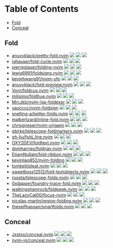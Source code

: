 # Table of Contents

<!-- toc -->

- [Fold](#fold)
- [Conceal](#conceal)

<!-- tocstop -->

## Fold

- [anuvyklack/pretty-fold.nvim](https://github.com/anuvyklack/pretty-fold.nvim) ![](https://img.shields.io/github/stars/anuvyklack/pretty-fold.nvim) ![](https://img.shields.io/github/last-commit/anuvyklack/pretty-fold.nvim) ![](https://img.shields.io/github/commit-activity/y/anuvyklack/pretty-fold.nvim)
- [jghauser/fold-cycle.nvim](https://github.com/jghauser/fold-cycle.nvim) ![](https://img.shields.io/github/stars/jghauser/fold-cycle.nvim) ![](https://img.shields.io/github/last-commit/jghauser/fold-cycle.nvim) ![](https://img.shields.io/github/commit-activity/y/jghauser/fold-cycle.nvim)
- [pierreglaser/folding-nvim](https://github.com/pierreglaser/folding-nvim) ![](https://img.shields.io/github/stars/pierreglaser/folding-nvim) ![](https://img.shields.io/github/last-commit/pierreglaser/folding-nvim) ![](https://img.shields.io/github/commit-activity/y/pierreglaser/folding-nvim)
- [lewis6991/foldsigns.nvim](https://github.com/lewis6991/foldsigns.nvim) ![](https://img.shields.io/github/stars/lewis6991/foldsigns.nvim) ![](https://img.shields.io/github/last-commit/lewis6991/foldsigns.nvim) ![](https://img.shields.io/github/commit-activity/y/lewis6991/foldsigns.nvim)
- [kevinhwang91/nvim-ufo](https://github.com/kevinhwang91/nvim-ufo) ![](https://img.shields.io/github/stars/kevinhwang91/nvim-ufo) ![](https://img.shields.io/github/last-commit/kevinhwang91/nvim-ufo) ![](https://img.shields.io/github/commit-activity/y/kevinhwang91/nvim-ufo)
- [anuvyklack/fold-preview.nvim](https://github.com/anuvyklack/fold-preview.nvim) ![](https://img.shields.io/github/stars/anuvyklack/fold-preview.nvim) ![](https://img.shields.io/github/last-commit/anuvyklack/fold-preview.nvim) ![](https://img.shields.io/github/commit-activity/y/anuvyklack/fold-preview.nvim)
- [Vonr/foldcus.nvim](https://github.com/Vonr/foldcus.nvim) ![](https://img.shields.io/github/stars/Vonr/foldcus.nvim) ![](https://img.shields.io/github/last-commit/Vonr/foldcus.nvim) ![](https://img.shields.io/github/commit-activity/y/Vonr/foldcus.nvim)
- [milisims/foldhue.nvim](https://github.com/milisims/foldhue.nvim) ![](https://img.shields.io/github/stars/milisims/foldhue.nvim) ![](https://img.shields.io/github/last-commit/milisims/foldhue.nvim) ![](https://img.shields.io/github/commit-activity/y/milisims/foldhue.nvim)
- [MrcJkb/nvim-lsp-foldexpr](https://github.com/MrcJkb/nvim-lsp-foldexpr) ![](https://img.shields.io/github/stars/MrcJkb/nvim-lsp-foldexpr) ![](https://img.shields.io/github/last-commit/MrcJkb/nvim-lsp-foldexpr) ![](https://img.shields.io/github/commit-activity/y/MrcJkb/nvim-lsp-foldexpr)
- [yaocccc/nvim-foldsign](https://github.com/yaocccc/nvim-foldsign) ![](https://img.shields.io/github/stars/yaocccc/nvim-foldsign) ![](https://img.shields.io/github/last-commit/yaocccc/nvim-foldsign) ![](https://img.shields.io/github/commit-activity/y/yaocccc/nvim-foldsign)
- [snelling-a/better-folds.nvim](https://github.com/snelling-a/better-folds.nvim) ![](https://img.shields.io/github/stars/snelling-a/better-folds.nvim) ![](https://img.shields.io/github/last-commit/snelling-a/better-folds.nvim) ![](https://img.shields.io/github/commit-activity/y/snelling-a/better-folds.nvim)
- [malbertzard/inline-fold.nvim](https://github.com/malbertzard/inline-fold.nvim) ![](https://img.shields.io/github/stars/malbertzard/inline-fold.nvim) ![](https://img.shields.io/github/last-commit/malbertzard/inline-fold.nvim) ![](https://img.shields.io/github/commit-activity/y/malbertzard/inline-fold.nvim)
- [chrisgrieser/nvim-origami](https://github.com/chrisgrieser/nvim-origami) ![](https://img.shields.io/github/stars/chrisgrieser/nvim-origami) ![](https://img.shields.io/github/last-commit/chrisgrieser/nvim-origami) ![](https://img.shields.io/github/commit-activity/y/chrisgrieser/nvim-origami)
- [gbirke/telescope-foldmarkers.nvim](https://github.com/gbirke/telescope-foldmarkers.nvim) ![](https://img.shields.io/github/stars/gbirke/telescope-foldmarkers.nvim) ![](https://img.shields.io/github/last-commit/gbirke/telescope-foldmarkers.nvim) ![](https://img.shields.io/github/commit-activity/y/gbirke/telescope-foldmarkers.nvim)
- [gh-liu/fold_line.nvim](https://github.com/gh-liu/fold_line.nvim) ![](https://img.shields.io/github/stars/gh-liu/fold_line.nvim) ![](https://img.shields.io/github/last-commit/gh-liu/fold_line.nvim) ![](https://img.shields.io/github/commit-activity/y/gh-liu/fold_line.nvim)
- [OXY2DEV/foldtext.nvim](https://github.com/OXY2DEV/foldtext.nvim) ![](https://img.shields.io/github/stars/OXY2DEV/foldtext.nvim) ![](https://img.shields.io/github/last-commit/OXY2DEV/foldtext.nvim) ![](https://img.shields.io/github/commit-activity/y/OXY2DEV/foldtext.nvim)
- [domharries/foldnav.nvim](https://github.com/domharries/foldnav.nvim) ![](https://img.shields.io/github/stars/domharries/foldnav.nvim) ![](https://img.shields.io/github/last-commit/domharries/foldnav.nvim) ![](https://img.shields.io/github/commit-activity/y/domharries/foldnav.nvim)
- [EtiamNullam/fold-ribbon.nvim](https://github.com/EtiamNullam/fold-ribbon.nvim) ![](https://img.shields.io/github/stars/EtiamNullam/fold-ribbon.nvim) ![](https://img.shields.io/github/last-commit/EtiamNullam/fold-ribbon.nvim) ![](https://img.shields.io/github/commit-activity/y/EtiamNullam/fold-ribbon.nvim)
- [kevinliao852/nvim-folding](https://github.com/kevinliao852/nvim-folding) ![](https://img.shields.io/github/stars/kevinliao852/nvim-folding) ![](https://img.shields.io/github/last-commit/kevinliao852/nvim-folding) ![](https://img.shields.io/github/commit-activity/y/kevinliao852/nvim-folding)
- [tombell/pleat.nvim](https://github.com/tombell/pleat.nvim) ![](https://img.shields.io/github/stars/tombell/pleat.nvim) ![](https://img.shields.io/github/last-commit/tombell/pleat.nvim) ![](https://img.shields.io/github/commit-activity/y/tombell/pleat.nvim)
- [sweetboss12512/fold-textobjects.nvim](https://github.com/sweetboss12512/fold-textobjects.nvim) ![](https://img.shields.io/github/stars/sweetboss12512/fold-textobjects.nvim) ![](https://img.shields.io/github/last-commit/sweetboss12512/fold-textobjects.nvim) ![](https://img.shields.io/github/commit-activity/y/sweetboss12512/fold-textobjects.nvim)
- [roosta/telescope-folds.nvim](https://github.com/roosta/telescope-folds.nvim) ![](https://img.shields.io/github/stars/roosta/telescope-folds.nvim) ![](https://img.shields.io/github/last-commit/roosta/telescope-folds.nvim) ![](https://img.shields.io/github/commit-activity/y/roosta/telescope-folds.nvim)
- [0xdapper/foundry-trace-fold.nvim](https://github.com/0xdapper/foundry-trace-fold.nvim) ![](https://img.shields.io/github/stars/0xdapper/foundry-trace-fold.nvim) ![](https://img.shields.io/github/last-commit/0xdapper/foundry-trace-fold.nvim) ![](https://img.shields.io/github/commit-activity/y/0xdapper/foundry-trace-fold.nvim)
- [walkingshamrock/foldpeek.nvim](https://github.com/walkingshamrock/foldpeek.nvim) ![](https://img.shields.io/github/stars/walkingshamrock/foldpeek.nvim) ![](https://img.shields.io/github/last-commit/walkingshamrock/foldpeek.nvim) ![](https://img.shields.io/github/commit-activity/y/walkingshamrock/foldpeek.nvim)
- [TheLazyCat00/focus-nvim](https://github.com/TheLazyCat00/focus-nvim) ![](https://img.shields.io/github/stars/TheLazyCat00/focus-nvim) ![](https://img.shields.io/github/last-commit/TheLazyCat00/focus-nvim) ![](https://img.shields.io/github/commit-activity/y/TheLazyCat00/focus-nvim)
- [nicolas-martin/region-folding.nvim](https://github.com/nicolas-martin/region-folding.nvim) ![](https://img.shields.io/github/stars/nicolas-martin/region-folding.nvim) ![](https://img.shields.io/github/last-commit/nicolas-martin/region-folding.nvim) ![](https://img.shields.io/github/commit-activity/y/nicolas-martin/region-folding.nvim)
- [theseifhassan/smartfolds.nvim](https://github.com/theseifhassan/smartfolds.nvim) ![](https://img.shields.io/github/stars/theseifhassan/smartfolds.nvim) ![](https://img.shields.io/github/last-commit/theseifhassan/smartfolds.nvim) ![](https://img.shields.io/github/commit-activity/y/theseifhassan/smartfolds.nvim)

## Conceal

- [Jxstxs/conceal.nvim](https://github.com/Jxstxs/conceal.nvim) ![](https://img.shields.io/github/stars/Jxstxs/conceal.nvim) ![](https://img.shields.io/github/last-commit/Jxstxs/conceal.nvim) ![](https://img.shields.io/github/commit-activity/y/Jxstxs/conceal.nvim)
- [nvim-jo/conceal.nvim](https://github.com/nvim-jo/conceal.nvim) ![](https://img.shields.io/github/stars/nvim-jo/conceal.nvim) ![](https://img.shields.io/github/last-commit/nvim-jo/conceal.nvim) ![](https://img.shields.io/github/commit-activity/y/nvim-jo/conceal.nvim)
